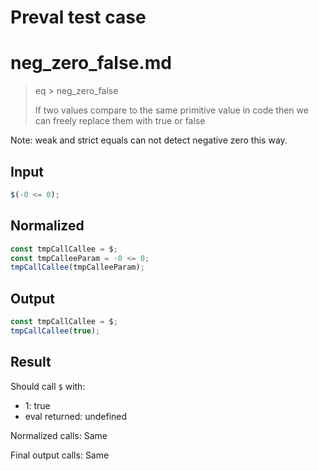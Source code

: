 # Preval test case

# neg_zero_false.md

> eq > neg_zero_false
>
> If two values compare to the same primitive value in code then we can freely replace them with true or false

Note: weak and strict equals can not detect negative zero this way.

## Input

`````js filename=intro
$(-0 <= 0);
`````

## Normalized

`````js filename=intro
const tmpCallCallee = $;
const tmpCalleeParam = -0 <= 0;
tmpCallCallee(tmpCalleeParam);
`````

## Output

`````js filename=intro
const tmpCallCallee = $;
tmpCallCallee(true);
`````

## Result

Should call `$` with:
 - 1: true
 - eval returned: undefined

Normalized calls: Same

Final output calls: Same
